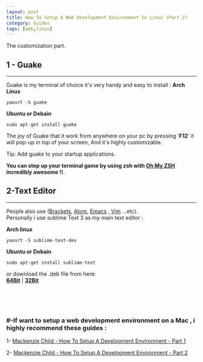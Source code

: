 ```yaml
---
layout: post
title: How To Setup A Web Development Environment In Linux (Part 2)
category: Guides
tags: [web,linux]
---
```

The customization part.

<!--excerpt-->

## 1 - Guake
---
Guake is my terminal of choice it's very handy and easy to install : 
**Arch Linux**  

	yaourt -S guake

**Ubuntu or Debain**  

	sudo apt-get install guake

The joy of Guake that it work from anywhere on your pc 
by pressing '**F12**' it will pop-up in top of your screen, And it's 
highly customizable.  

Tip: Add guake to your startup applications.  

  

**You can step up your terminal game by using zsh with <a href="http://ohmyz.sh/" target="_blank">Oh My ZSH</a> incredibly awesome !!.**


## 2-Text Editor
---
People also use (<a href="http://brackets.io/" target="_blank">Brackets</a>, <a href="">Atom</a>, <a href="https://www.gnu.org/software/emacs/" target="_blank">Emacs</a> , <a href="http://www.vim.org/" target="_blank">Vim</a> ...etc).  
Personally i use sublime Text 3 as my main text editor :  

**Arch linux**  

	yaourt -S sublime-text-dev

**Ubuntu or Debain**  

	sudo apt-get install sublime-text

or download the .deb file from here:  
	<a href="http://c758482.r82.cf2.rackcdn.com/sublime-text_build-3083_amd64.deb" target="_blank">**64Bit**</a> | 
	<a href="http://c758482.r82.cf2.rackcdn.com/sublime-text_build-3083_i386.deb" target="_blank">**32Bit**</a>		

 
<br>  
<br>  
<br>


### #-**If want to setup a web development environment on a Mac , i highly recommend these guides :**  

  1- <a href="https://www.youtube.com/watch?v=tpyDK-Y44eI" target="_blank">Mackenzie Child - How To Setup A Development Environment - Part 1</a>  

  2- <a href="https://www.youtube.com/watch?v=sWqaN1s14jk" target="_blank">Mackenzie Child - How To Setup A Development Environment - Part 2</a>  